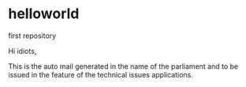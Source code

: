 # helloworld
first repository

Hi idiots,
 
This is the auto mail generated in the name of the parliament and to be issued in the feature of the technical issues applications.
